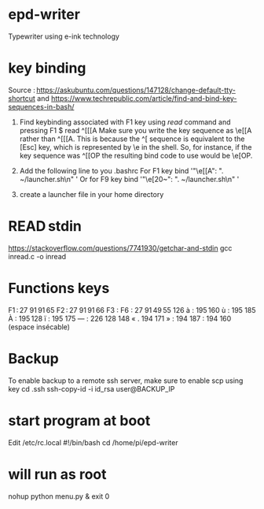 # epd-writer
Typewriter using e-ink technology

# key binding
Source : https://askubuntu.com/questions/147128/change-default-tty-shortcut
and https://www.techrepublic.com/article/find-and-bind-key-sequences-in-bash/

1. Find keybinding associated with F1 key using *read* command and pressing F1
$ read
^[[[A
Make sure you write the key sequence as \e[[A rather than ^[[[A.
This is because the ^[ sequence is
equivalent to the [Esc] key, which is represented by \e in the shell. So, for instance, if the key sequence was ^[[OP the resulting bind code to use would be \e[OP.

2. Add the following line to you .bashrc
For F1 key
bind '"\e[[A": ". ~/launcher.sh\n" '
Or for F9 key
bind '"\e[20~": ". ~/launcher.sh\n" '
3. create a launcher file in your home directory

# READ stdin
https://stackoverflow.com/questions/7741930/getchar-and-stdin
gcc inread.c -o inread

# Functions keys
F1 : 27 91 91 65
F2 : 27 91 91 66
F3 : 
F6 : 27 91 49 55 126
à : 195 160
ù : 195 185
À : 195 128
ï : 195 175
— : 226 128 148
« . 194 171
» : 194 187
  : 194 160 (espace insécable)


# Backup
To enable backup to a remote ssh server, make sure to enable scp using key
cd .ssh
ssh-copy-id -i id_rsa user@BACKUP_IP

# start program at boot
Edit /etc/rc.local
#!/bin/bash
cd /home/pi/epd-writer
# will run as root
nohup python menu.py &
exit 0
  
